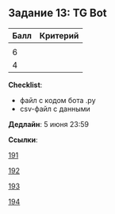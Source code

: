 ## Задание 13: TG Bot

|Балл|Критерий|
|----|--------|
|||
|6||
|4||

**Checklist**:
- файл с кодом бота .py
- csv-файл с данными

**Дедлайн**: 
5 июня 23:59

**Ссылки**:

[191]()

[192]()

[193]()

[194]()
